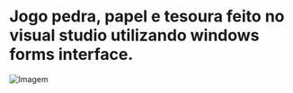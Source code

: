 # Jogo pedra, papel e tesoura feito no visual studio utilizando windows forms interface.

![Imagem]()